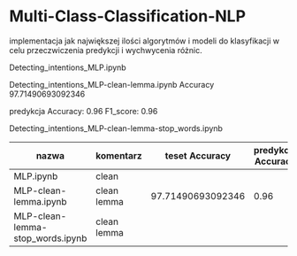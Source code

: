 # Multi-Class-Classification-NLP

implementacja jak największej ilości algorytmów i modeli do klasyfikacji w celu przeczwiczenia predykcji i wychwycenia różnic.



Detecting_intentions_MLP.ipynb

Detecting_intentions_MLP-clean-lemma.ipynb
Accuracy 97.71490693092346

predykcja
Accuracy: 0.96
F1_score: 0.96

Detecting_intentions_MLP-clean-lemma-stop_words.ipynb


nazwa| komentarz |teset Accuracy|predykcja Accuracy|predykcja F1_score
-|-|-|-|-
MLP.ipynb|clean|||
MLP-clean-lemma.ipynb|clean lemma|97.71490693092346|0.96|0.96
MLP-clean-lemma-stop_words.ipynb|clean lemma|||
